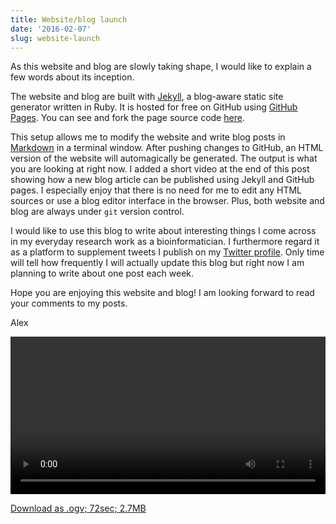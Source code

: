 ```yaml
---
title: Website/blog launch
date: '2016-02-07'
slug: website-launch
---
```


As this website and blog are slowly taking shape, I would like to explain a few words about its inception.

The website and blog are built with [Jekyll](http://jekyllrb.com/), a blog-aware static site generator written in Ruby. It is hosted for free on GitHub using [GitHub Pages](https://pages.github.com/). You can see and fork the page source code [here](https://github.com/JungeAlexander/JungeAlexander.github.io).

This setup allows me to modify the website and write blog posts in [Markdown](https://en.wikipedia.org/wiki/Markdown) in a terminal window. After pushing changes to GitHub, an HTML version of the website will automagically be generated. The output is what you are looking at right now. I added a short video at the end of this post showing how a new blog article can be published using Jekyll and GitHub pages. I especially enjoy that there is no need for me to edit any HTML sources or use a blog editor interface in the browser. Plus, both website and blog are always under `git` version control.

I would like to use this blog to write about interesting things I come across in my everyday research work as a bioinformatician. I furthermore regard it as a platform to supplement tweets I publish on my [Twitter profile](https://twitter.com/JungeAlexander). Only time will tell how frequently I will actually update this blog but right now I am planning to write about one post each week.

Hope you are enjoying this website and blog! I am looking forward to read your comments to my posts.

Alex


<video width="100%" controls>
   <source src="{/posts/2016-02-07/2016-02-07-new-post.ogv" type="video/ogg">
</video>

[Download as .ogv; 72sec; 2.7MB](/posts/2016-02-07/2016-02-07-new-post.ogv)
